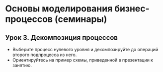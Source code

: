 # Основы моделирования бизнес-процессов (семинары)

## Урок 3. Декомпозиция процессов

- Выберите процесс нулевого уровня и декомпозируйте до операций второго подпроцесса из него.
- Ориентируйтесь на пример схемы, приведенной в презентации к занятию.
